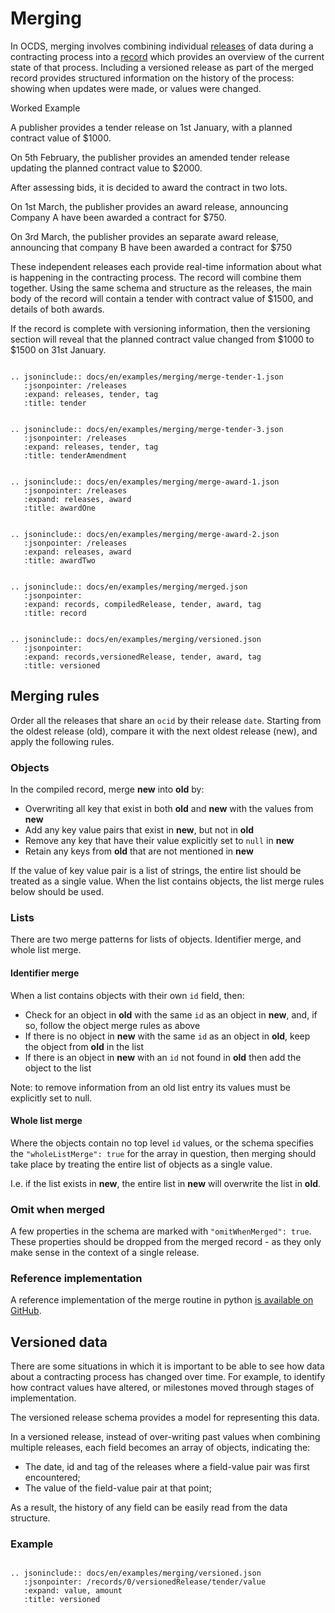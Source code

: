 # Merging 

In OCDS, merging involves combining individual [releases](../getting_started/releases_and_records.md) of data during a contracting process into a [record](../getting_started/releases_and_records.md) which provides an overview of the current state of that process. Including a versioned release as part of the merged record provides structured information on the history of the process: showing when updates were made, or values were changed. 

<div class="example hint" markdown=1>

<p class="first admonition-title">Worked Example</p>

A publisher provides a tender release on 1st January, with a planned contract value of $1000.

On 5th February, the publisher provides an amended tender release updating the planned contract value to $2000.

After assessing bids, it is decided to award the contract in two lots.

On 1st March, the publisher provides an award release, announcing Company A have been awarded a contract for $750.

On 3rd March, the publisher provides an separate award release, announcing that company B have been awarded a contract for $750

These independent releases each provide real-time information about what is happening in the contracting process. The record will combine them together. Using the same schema and structure as the releases, the main body of the record will contain a tender with contract value of $1500, and details of both awards.

If the record is complete with versioning information, then the versioning section will reveal that the planned contract value changed from $1000 to $1500 on 31st January.

```eval_rst

.. jsoninclude:: docs/en/examples/merging/merge-tender-1.json
   :jsonpointer: /releases
   :expand: releases, tender, tag
   :title: tender

```

```eval_rst

.. jsoninclude:: docs/en/examples/merging/merge-tender-3.json
   :jsonpointer: /releases
   :expand: releases, tender, tag
   :title: tenderAmendment

```

```eval_rst

.. jsoninclude:: docs/en/examples/merging/merge-award-1.json
   :jsonpointer: /releases
   :expand: releases, award
   :title: awardOne

```

```eval_rst

.. jsoninclude:: docs/en/examples/merging/merge-award-2.json
   :jsonpointer: /releases
   :expand: releases, award
   :title: awardTwo

```

```eval_rst

.. jsoninclude:: docs/en/examples/merging/merged.json
   :jsonpointer: 
   :expand: records, compiledRelease, tender, award, tag
   :title: record

```

```eval_rst

.. jsoninclude:: docs/en/examples/merging/versioned.json
   :jsonpointer: 
   :expand: records,versionedRelease, tender, award, tag
   :title: versioned

```

</div>

## Merging rules

Order all the releases that share an ```ocid``` by their release ```date```. Starting from the oldest release (old), compare it with the next oldest release (new), and apply the following rules.

### Objects

In the compiled record, merge **new** into **old** by:

* Overwriting all key that exist in both **old** and **new** with the values from **new**
* Add any key value pairs that exist in **new**, but not in **old**
* Remove any key that have their value explicitly set to ```null``` in **new**
* Retain any keys from **old** that are not mentioned in **new**

If the value of key value pair is a list of strings, the entire list should be treated as a single value. When the list contains objects, the list merge rules below should be used.

### Lists

There are two merge patterns for lists of objects. Identifier merge, and whole list merge. 

#### Identifier merge

When a list contains objects with their own ```id``` field, then:

* Check for an object in **old** with the same ```id``` as an object in **new**, and, if so, follow the object merge rules as above
* If there is no object in **new** with the same ```id``` as an object in **old**, keep the object from **old** in the list
* If there is an object in **new** with an ```id``` not found in **old** then add the object to the list

Note: to remove information from an old list entry its values must be explicitly set to null. 

#### Whole list merge

Where the objects contain no top level ```id``` values, or the schema specifies the ```"wholeListMerge": true``` for the array in question, then merging should take place by treating the entire list of objects as a single value. 

I.e. if the list exists in **new**, the entire list in **new** will overwrite the list in **old**. 

### Omit when merged

A few properties in the schema are marked with ```"omitWhenMerged": true```. These properties should be dropped from the merged record - as they only make sense in the context of a single release. 

### Reference implementation

A reference implementation of the merge routine in python [is available on GitHub](https://github.com/open-contracting/ocds-merge). 


## Versioned data

There are some situations in which it is important to be able to see how data about a contracting process has changed over time. For example, to identify how contract values have altered, or milestones moved through stages of implementation. 

The versioned release schema provides a model for representing this data.

In a versioned release, instead of over-writing past values when combining multiple releases, each field becomes an array of objects, indicating the:

* The date, id and tag of the releases where a field-value pair was first encountered;
* The value of the field-value pair at that point;

As a result, the history of any field can be easily read from the data structure. 

### Example

```eval_rst

.. jsoninclude:: docs/en/examples/merging/versioned.json
   :jsonpointer: /records/0/versionedRelease/tender/value
   :expand: value, amount
   :title: versioned


```

